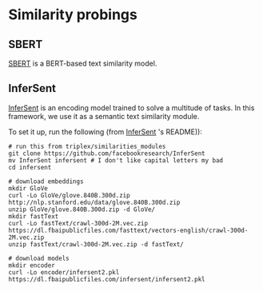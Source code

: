 # Similarity probings
## SBERT
[SBERT](https://arxiv.org/pdf/1908.10084.pdf) is a BERT-based text similarity model.

## InferSent
[InferSent](https://github.com/facebookresearch/InferSent) is an encoding model trained to solve a multitude of tasks.
In this framework, we use it as a semantic text similarity module.

To set it up, run the following (from [InferSent](https://github.com/facebookresearch/InferSent/blob/master/README.md) 's README)):
```shell
# run this from triplex/similarities_modules
git clone https://github.com/facebookresearch/InferSent
mv InferSent infersent # I don't like capital letters my bad
cd infersent

# download embeddings
mkdir GloVe
curl -Lo GloVe/glove.840B.300d.zip http://nlp.stanford.edu/data/glove.840B.300d.zip
unzip GloVe/glove.840B.300d.zip -d GloVe/
mkdir fastText
curl -Lo fastText/crawl-300d-2M.vec.zip https://dl.fbaipublicfiles.com/fasttext/vectors-english/crawl-300d-2M.vec.zip
unzip fastText/crawl-300d-2M.vec.zip -d fastText/

# download models
mkdir encoder
curl -Lo encoder/infersent2.pkl https://dl.fbaipublicfiles.com/infersent/infersent2.pkl
```